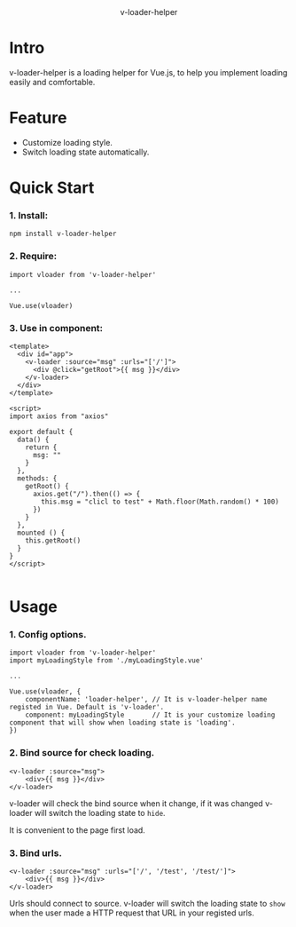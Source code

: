 <center>v-loader-helper</center>

# Intro
v-loader-helper is a loading helper for Vue.js, to help you implement loading easily and comfortable.

# Feature

- Customize loading style.
- Switch loading state automatically.

# Quick Start

### 1. Install:
```
npm install v-loader-helper
```

### 2. Require:
```
import vloader from 'v-loader-helper'

...

Vue.use(vloader)

```

### 3. Use in component:
```
<template>
  <div id="app">
    <v-loader :source="msg" :urls="['/']">
      <div @click="getRoot">{{ msg }}</div>
    </v-loader>
  </div>
</template>

<script>
import axios from "axios"

export default {
  data() {
    return {
      msg: ""
    }
  },
  methods: {
    getRoot() {
      axios.get("/").then(() => {
        this.msg = "clicl to test" + Math.floor(Math.random() * 100)
      })
    }
  },
  mounted () {
    this.getRoot()
  }
}
</script>


```

# Usage

### 1. Config options. 
```
import vloader from 'v-loader-helper'
import myLoadingStyle from './myLoadingStyle.vue'

...

Vue.use(vloader, { 
    componentName: 'loader-helper', // It is v-loader-helper name registed in Vue. Default is 'v-loader'.
    component: myLoadingStyle       // It is your customize loading component that will show when loading state is 'loading'.
})
```

### 2. Bind source for check loading.
```
<v-loader :source="msg">
    <div>{{ msg }}</div>
</v-loader>
```
v-loader will check the bind source when it change, if it was changed v-loader will switch the loading state to `hide`.

It is convenient to the page first load.

### 3. Bind urls.
```
<v-loader :source="msg" :urls="['/', '/test', '/test/']">
    <div>{{ msg }}</div>
</v-loader>
```
Urls should connect to source. 
v-loader will switch the loading state to `show` when the user made a HTTP request that URL in your registed urls.

